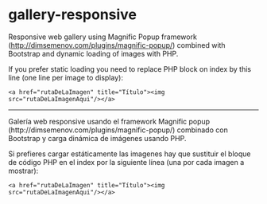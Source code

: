 # gallery-responsive

Responsive web gallery using Magnific Popup framework (http://dimsemenov.com/plugins/magnific-popup/) combined with Bootstrap and dynamic loading of images with PHP.

If you prefer static loading you need to replace PHP block on index by this line (one line per image to display):
<pre><code>&lt;a href="rutaDeLaImagen" title="Título">&lt;img src="rutaDeLaImagenAqui"/>&lt;/a></code></pre>
<hr />
Galería web responsive usando el framework Magnific popup (http://dimsemenov.com/plugins/magnific-popup/) combinado con Bootstrap y carga dinámica de imágenes usando PHP.

Si prefieres cargar estáticamente las imagenes hay que sustituir el bloque de código PHP en el index por la siguiente línea (una por cada imagen a mostrar):
<pre><code>&lt;a href="rutaDeLaImagen" title="Título">&lt;img src="rutaDeLaImagenAqui"/>&lt;/a></code></pre>
